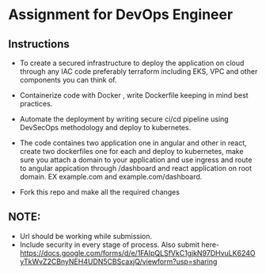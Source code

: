 # Assignment for DevOps Engineer

## Instructions

- To create a secured infrastructure to deploy the application on cloud through any IAC code preferably terraform including EKS, VPC and other components you can think of.

- Containerize code with Docker , write Dockerfile keeping in mind best practices.

- Automate the deployment by writing secure ci/cd pipeline using DevSecOps methodology and deploy to kubernetes.

- The code containes two application one in angular and other in react, create two dockerfiles one for each and deploy to kubernetes, make sure you attach a domain to your application and 
 use ingress and route to angular appication through /dashboard and react application on root domain. EX example.com and example.com/dashboard.

- Fork this repo and make all the required changes

## NOTE:
- Url should be working while submission.
- Include security in every stage of process.
  Also submit here- https://docs.google.com/forms/d/e/1FAIpQLSfVkC1gjkN97DHvuLK624OyTkWvZ2CBnyNEH4UDN5CBScaxjQ/viewform?usp=sharing
